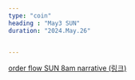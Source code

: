 ```yaml
---
type: "coin"
heading : "May3 SUN"
duration: "2024.May.26"


---
```

 



[order flow SUN 8am narrative (링크)](/todo/images/order-flow-2024-05-26-8AM.png)